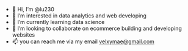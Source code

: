 - 👋 Hi, I’m @lu230
- 👀 I’m interested in data analytics and web developing
- 🌱 I’m currently learning data science 
- 💞️ I’m looking to collaborate on ecommerce building and developing websites
- 📫 you can reach me via my email velxymae@gmail.com

<!---
lu230/lu230 is a ✨ special ✨ repository because its `README.md` (this file) appears on your GitHub profile.
You can click the Preview link to take a look at your changes.
--->
